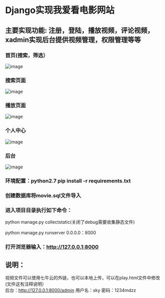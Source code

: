 # Django实现我爱看电影网站<br>
## 主要实现功能: 注册，登陆，播放视频，评论视频，xadmin实现后台提供视频管理，权限管理等等<br>

### 首页(搜索，筛选）<br>

![image](https://user-images.githubusercontent.com/56242720/118259099-4f8abb80-b4e3-11eb-851f-9007453e44b8.png)


### 搜索页面<br>
![image](https://user-images.githubusercontent.com/56242720/118259201-734e0180-b4e3-11eb-86d0-b9068b92db9e.png)



### 播放页面<br>
![image](https://user-images.githubusercontent.com/56242720/118259347-9f698280-b4e3-11eb-9e5e-fa7e28b43942.png)




### 个人中心<br>
![image](https://user-images.githubusercontent.com/56242720/118259286-8f51a300-b4e3-11eb-9e31-46170c060651.png)




### 后台<br>
![image](https://user-images.githubusercontent.com/56242720/118259256-852fa480-b4e3-11eb-97a8-bda083091e01.png)





### 环境配置：python2.7  pip install -r requirements.txt<br>

### 创建数据库将movie.sql文件导入<br>

### 进入项目目录执行如下命令：<br>

python manage.py collectstatic(关闭了debug需要收集静态文件)<br>

python manage.py runserver 0.0.0.0：8000<br>

### 打开浏览器输入：http://127.0.0.1:8000<br>

## 说明：<br>
视频文件可以使用七牛云的外链，也可以本地上传，可以在play.html文件中修改(文件这有注释说明）<br>
后台：http://127.0.0.1:8000/admin  用户名：sky  密码：1234mdzz
